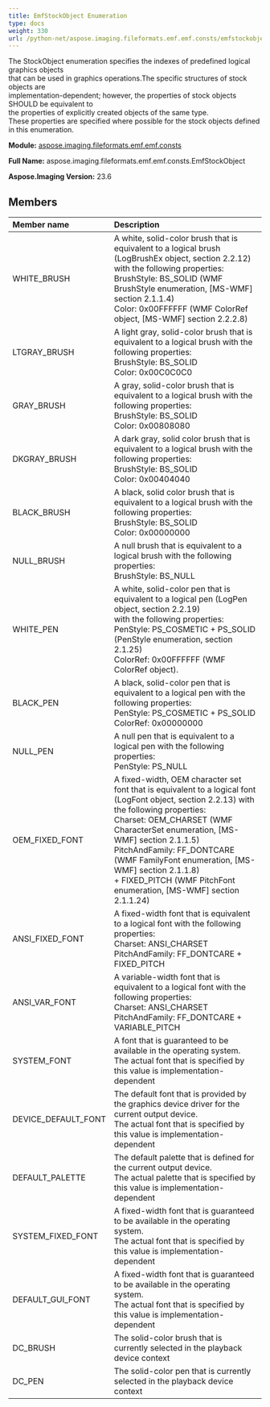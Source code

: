 ```yaml
---
title: EmfStockObject Enumeration
type: docs
weight: 330
url: /python-net/aspose.imaging.fileformats.emf.emf.consts/emfstockobject/
---
```


The StockObject enumeration specifies the indexes of predefined logical graphics objects <br/>            that can be used in graphics operations.The specific structures of stock objects are <br/>            implementation-dependent; however, the properties of stock objects SHOULD be equivalent to <br/>            the properties of explicitly created objects of the same type. <br/>            These properties are specified where possible for the stock objects defined in this enumeration.

**Module:** [aspose.imaging.fileformats.emf.emf.consts](/imaging/python-net/aspose.imaging.fileformats.emf.emf.consts/)

**Full Name:** aspose.imaging.fileformats.emf.emf.consts.EmfStockObject

**Aspose.Imaging Version:** 23.6

## **Members**
| **Member name** | **Description** |
| :- | :- |
| WHITE_BRUSH | A white, solid-color brush that is equivalent to a logical brush <br/>            (LogBrushEx object, section 2.2.12) with the following properties:<br/>            BrushStyle: BS_SOLID (WMF BrushStyle enumeration, [MS-WMF] section 2.1.1.4)<br/>            Color: 0x00FFFFFF (WMF ColorRef object, [MS-WMF] section 2.2.2.8) |
| LTGRAY_BRUSH | A light gray, solid-color brush that is equivalent to a logical brush with the following properties:<br/>            BrushStyle: BS_SOLID<br/>            Color: 0x00C0C0C0 |
| GRAY_BRUSH | A gray, solid-color brush that is equivalent to a logical brush with the following properties:<br/>            BrushStyle: BS_SOLID<br/>            Color: 0x00808080 |
| DKGRAY_BRUSH | A dark gray, solid color brush that is equivalent to a logical brush with the following properties:<br/>            BrushStyle: BS_SOLID<br/>            Color: 0x00404040 |
| BLACK_BRUSH | A black, solid color brush that is equivalent to a logical brush with the following properties:<br/>            BrushStyle: BS_SOLID<br/>            Color: 0x00000000 |
| NULL_BRUSH | A null brush that is equivalent to a logical brush with the following properties:<br/>            BrushStyle: BS_NULL |
| WHITE_PEN | A white, solid-color pen that is equivalent to a logical pen (LogPen object, section 2.2.19)<br/>            with the following properties:<br/>            PenStyle: PS_COSMETIC + PS_SOLID (PenStyle enumeration, section 2.1.25)<br/>            ColorRef: 0x00FFFFFF (WMF ColorRef object). |
| BLACK_PEN | A black, solid-color pen that is equivalent to a logical pen with the following properties:<br/>            PenStyle: PS_COSMETIC + PS_SOLID<br/>            ColorRef: 0x00000000 |
| NULL_PEN | A null pen that is equivalent to a logical pen with the following properties:<br/>            PenStyle: PS_NULL |
| OEM_FIXED_FONT | A fixed-width, OEM character set font that is equivalent to a logical font <br/>            (LogFont object, section 2.2.13) with the following properties:<br/>            Charset: OEM_CHARSET (WMF CharacterSet enumeration, [MS-WMF] section 2.1.1.5)<br/>            PitchAndFamily: FF_DONTCARE (WMF FamilyFont enumeration, [MS-WMF] section 2.1.1.8) <br/>            + FIXED_PITCH (WMF PitchFont enumeration, [MS-WMF] section 2.1.1.24) |
| ANSI_FIXED_FONT | A fixed-width font that is equivalent to a logical font with the following properties:<br/>            Charset: ANSI_CHARSET<br/>            PitchAndFamily: FF_DONTCARE + FIXED_PITCH |
| ANSI_VAR_FONT | A variable-width font that is equivalent to a logical font with the following properties:<br/>            Charset: ANSI_CHARSET<br/>            PitchAndFamily: FF_DONTCARE + VARIABLE_PITCH |
| SYSTEM_FONT | A font that is guaranteed to be available in the operating system. <br/>            The actual font that is specified by this value is implementation-dependent |
| DEVICE_DEFAULT_FONT | The default font that is provided by the graphics device driver for the current output device. <br/>            The actual font that is specified by this value is implementation-dependent |
| DEFAULT_PALETTE | The default palette that is defined for the current output device. <br/>            The actual palette that is specified by this value is implementation-dependent |
| SYSTEM_FIXED_FONT | A fixed-width font that is guaranteed to be available in the operating system. <br/>            The actual font that is specified by this value is implementation-dependent |
| DEFAULT_GUI_FONT | A fixed-width font that is guaranteed to be available in the operating system. <br/>            The actual font that is specified by this value is implementation-dependent |
| DC_BRUSH | The solid-color brush that is currently selected in the playback device context |
| DC_PEN | The solid-color pen that is currently selected in the playback device context |
